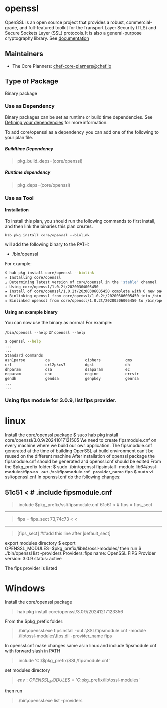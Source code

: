 # openssl

OpenSSL is an open source project that provides a robust, commercial-grade, and full-featured toolkit for the Transport Layer Security (TLS) and Secure Sockets Layer (SSL) protocols. It is also a general-purpose cryptography library.  See [documentation](https://www.openssl.org)

## Maintainers

* The Core Planners: <chef-core-planners@chef.io>

## Type of Package

Binary package

### Use as Dependency

Binary packages can be set as runtime or build time dependencies. See [Defining your dependencies](https://www.habitat.sh/docs/developing-packages/developing-packages/#sts=Define%20Your%20Dependencies) for more information.

To add core/openssl as a dependency, you can add one of the following to your plan file.

##### Buildtime Dependency

> pkg_build_deps=(core/openssl)

##### Runtime dependency

> pkg_deps=(core/openssl)

### Use as Tool

#### Installation

To install this plan, you should run the following commands to first install, and then link the binaries this plan creates.

``hab pkg install core/openssl --binlink``

will add the following binary to the PATH:

* /bin/openssl

For example:

```bash
$ hab pkg install core/openssl --binlink
» Installing core/openssl
☁ Determining latest version of core/openssl in the 'stable' channel
→ Using core/openssl/1.0.2t/20200306005450
★ Install of core/openssl/1.0.2t/20200306005450 complete with 0 new packages installed.
» Binlinking openssl from core/openssl/1.0.2t/20200306005450 into /bin
★ Binlinked openssl from core/openssl/1.0.2t/20200306005450 to /bin/openssl
```

#### Using an example binary

You can now use the binary as normal.  For example:

``/bin/openssl --help`` or ``openssl --help``

```bash
$ openssl --help
...
...
Standard commands
asn1parse         ca                ciphers           cms
crl               crl2pkcs7         dgst              dh
dhparam           dsa               dsaparam          ec
ecparam           enc               engine            errstr
gendh             gendsa            genpkey           genrsa
...
...
```

### Using fips module for 3.0.9, list fips provider.

# linux

Install the core/openssl package
$ sudo hab pkg install core/openssl/3.0.9/20241017121505
We need to create fipsmodule.cnf on every machine where we build our own application.
The fipsmodule.cnf generated at the time of building OpenSSL at build environment can’t be reused on the different machine
After installation of openssl package the fipsmodule.cnf should be generated and openssl.cnf should be edited
From the $pkg_prefix folder:
$ sudo ./bin/openssl fipsinstall -module lib64/ossl-modules/fips.so -out ./ssl/fipsmodule.cnf -provider_name fips
$ sudo vi ssl/openssl.cnf
In openssl.cnf do the following changes:
>
51c51
< # .include fipsmodule.cnf
---
>  .include $pkg_prefix/ssl/fipsmodule.cnf
61c61
< # fips = fips_sect
---
>  fips = fips_sect
73,74c73
<
<
---
> [fips_sect] ##add this line after [default_sect]

export modules directory
$ export OPENSSL_MODULES=$pkg_prefix/lib64/ossl-modules/
then run
$ ./bin/openssl list -providers
Providers:
  fips
    name: OpenSSL FIPS Provider
    version: 3.0.9
    status: active

The fips provider is listed

# Windows
Install the core/openssl package
> hab pkg install core/openssl/3.0.9/20241217123356

From the $pkg_prefix folder:
> .\bin\openssl.exe fipsinstall -out .\SSL\fipsmodule.cnf -module .\lib\ossl-modules\fips.dll -provider_name fips

In openssl.cnf make changes same as in linux and include fipsmodule.cnf with forward slash in PATH
  > .include 'C:/$pkg_prefix/SSL/fipsmodule.cnf'

set modules directory
> $env:OPENSSL_MODULES='C:$pkg_prefix\lib\\ossl-modules\'

then run
> .\bin\openssl.exe list -providers
